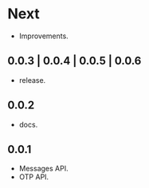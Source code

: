 # Next

- Improvements.

## 0.0.3 | 0.0.4 | 0.0.5 | 0.0.6

- release.

## 0.0.2

- docs.

## 0.0.1

- Messages API.
- OTP API.
